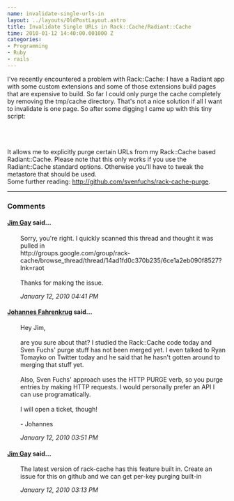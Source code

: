 ```yaml
--- 
name: invalidate-single-urls-in
layout: ../layouts/OldPostLayout.astro
title: Invalidate Single URLs in Rack::Cache/Radiant::Cache
time: 2010-01-12 14:40:00.001000 Z
categories: 
- Programming
- Ruby
- rails
---
```

I've recently encountered a problem with Rack::Cache: I have a Radiant app with some custom extensions and some of those extensions build pages that are expensive to build. So far I could only purge the cache completely by removing the tmp/cache directory. That's not a nice solution if all I want to invalidate is one page. So after some digging I came up with this tiny script:<br />
<br />
<script src="http://gist.github.com/275240.js?file=clear_diskcache.rb">
</script><br />
<br />
It allows me to explicitly purge certain URLs from my Rack::Cache based Radiant::Cache. Please note that this only works if you use the Radiant::Cache standard options. Otherwise you'll have to tweak the metastore that should be used.<br />
Some further reading: <a href="http://github.com/svenfuchs/rack-cache-purge">http://github.com/svenfuchs/rack-cache-purge</a>.
<br/><hr/><h3>Comments</h3>
<div class="swcomment"><h4><a href="http://www.saturnflyer.com">Jim Gay</a> said...</h4>
<p style="margin-left: 30px">Sorry, you&#39;re right. I quickly scanned this thread and thought it was pulled in<br />http://groups.google.com/group/rack-cache/browse_thread/thread/14ad1fd0c370b235/6ce1a2eb090f8527?lnk=raot<br /><br />Thanks for making the issue.</p>
<em class="swlightgray" style="margin-left: 30px">January 12, 2010 04:41 PM</em></div>
<div class="swcomment"><h4><a href="http://www.blogger.com/profile/06650223978538123548">Johannes Fahrenkrug</a> said...</h4>
<p style="margin-left: 30px">Hey Jim,<br /><br />are you sure about that? I studied the Rack::Cache code today and Sven Fuchs&#39; purge stuff has not been merged yet. I even talked to Ryan Tomayko on Twitter today and he said that he hasn&#39;t gotten around to merging that stuff yet.<br /><br />Also, Sven Fuchs&#39; approach uses the HTTP PURGE verb, so you purge entries by making HTTP requests. I would personally prefer an API I can use programatically.<br /><br />I will open a ticket, though!<br /><br />- Johannes</p>
<em class="swlightgray" style="margin-left: 30px">January 12, 2010 03:51 PM</em></div>
<div class="swcomment"><h4><a href="http://www.saturnflyer.com">Jim Gay</a> said...</h4>
<p style="margin-left: 30px">The latest version of rack-cache has this feature built in. Create an issue for this on github and we can get per-key purging built-in</p>
<em class="swlightgray" style="margin-left: 30px">January 12, 2010 03:13 PM</em></div>
